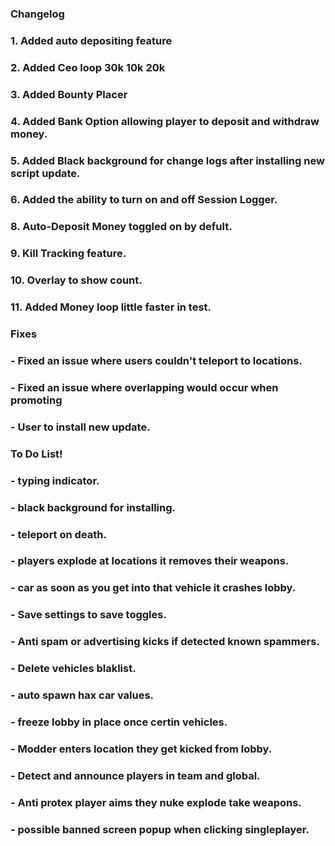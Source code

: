 ### Changelog
### 1. Added auto depositing feature
### 2. Added Ceo loop 30k 10k 20k
### 3. Added Bounty Placer
### 4. Added Bank Option allowing player to deposit and withdraw money.
### 5. Added Black background for change logs after installing new script update.
### 6. Added the ability to turn on and off Session Logger.
### 8. Auto-Deposit Money toggled on by defult.
### 9. Kill Tracking feature.
### 10. Overlay to show count.
### 11. Added Money loop little faster in test.
### Fixes
### - Fixed an issue where users couldn't teleport to locations.
### - Fixed an issue where overlapping would occur when promoting
### - User to install new update.  
### To Do List!
### - typing indicator.
### - black background for installing.
### - teleport on death.
### - players explode at locations it removes their weapons.
### - car as soon as you get into that vehicle it crashes lobby.
### - Save settings to save toggles.
### - Anti spam or advertising kicks if detected known spammers.
### - Delete vehicles blaklist.
### - auto spawn hax car values.
### - freeze lobby in place once certin vehicles.
### - Modder enters location they get kicked from lobby.
### - Detect and announce players in team and global.
### - Anti protex player aims they nuke explode take weapons.
### - possible banned screen popup when clicking singleplayer.

